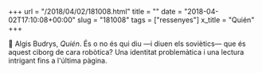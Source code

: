+++
url = "/2018/04/02/181008.html"
title = ""
date = "2018-04-02T17:10:08+00:00"
slug = "181008"
tags = ["ressenyes"]
x_title = "Quién"
+++

📖 Algis Budrys, *Quién*. És o no és qui diu —i diuen els soviètics— que és aquest ciborg de cara robòtica? Una identitat problemàtica i una lectura intrigant fins a l'última pàgina.

